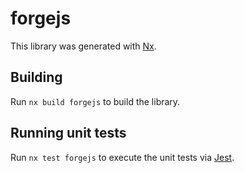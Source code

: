 # forgejs

This library was generated with [Nx](https://nx.dev).

## Building

Run `nx build forgejs` to build the library.

## Running unit tests

Run `nx test forgejs` to execute the unit tests via [Jest](https://jestjs.io).
